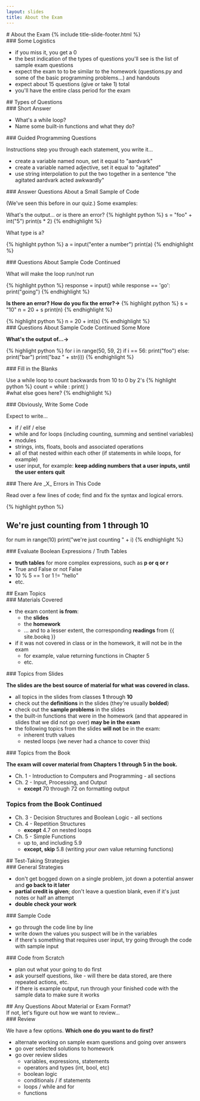 ```yaml
---
layout: slides
title: About the Exam 
---
```

<section markdown="block" class="title-slide">
# About the Exam
{% include title-slide-footer.html %}
</section>

<section markdown="block">
### Some Logistics

* if you miss it, you get a 0
* the best indication of the types of questions you'll see is the list of sample exam questions
* expect the exam to to be similar to the homework (questions.py and some of the basic programming problems...) and handouts
* expect about 15 questions (give or take 1) total
* you'll have the entire class period for the exam
</section>

<section markdown="block">
## Types of Questions
</section>

<section markdown="block">
### Short Answer

* What's a while loop?
* Name some built-in functions and what they do?
</section>

<section markdown="block">
### Guided Programming Questions 

Instructions step you through each statement, you write it...

* create a variable named noun, set it equal to "aardvark"
* create a variable named adjective, set it equal to "agitated"
* use string interpolation to put the two together in a sentence "the agitated aardvark acted awkwardly"
</section>

<section markdown="block">
### Answer Questions About a Small Sample of Code 

(We've seen this before in our quiz.) Some examples:

What's the output... or is there an error?
{% highlight python %}
s = "foo" +  int("5")
print(s * 2)
{% endhighlight %}

What type is a?

{% highlight python %}
a = input("enter a number")
print(a)
{% endhighlight %}

</section>

<section markdown="block">
### Questions About Sample Code Continued

What will make the loop run/not run

{% highlight python %}
response = input()
while response == 'go':
	print("going")
{% endhighlight %}

__Is there an error? How do you fix the error?&rarr;__
{% highlight python %}
s = "10"
n = 20 + s
print(n)
{% endhighlight %}

<div class="incremental" markdown="block">
{% highlight python %}
n = 20 + int(s)
{% endhighlight %}
</div>
</section>

<section markdown="block">
### Questions About Sample Code Continued Some More

__What's the output of...&rarr;__

{% highlight python %}
for i in range(50, 59, 2)
	if i == 56:
		print("foo")
	else:
		print("bar")
	print("baz " + str(i))
{% endhighlight %}
</section>

<section markdown="block">
### Fill in the Blanks

Use a while loop to count backwards from 10 to 0 by 2's
{% highlight python %}
count = 
while               :
   print(         )    
   #what else goes here?
{% endhighlight %}
</section>

<section markdown="block">
### Obviously, Write Some Code

Expect to write...

* if / elif / else
* while and for loops (including counting, summing and sentinel variables)
* modules
* strings, ints, floats, bools and associated operations
* all of that nested within each other (if statements in while loops, for example)
* user input, for example: __keep adding numbers that a user inputs, until the user enters quit__ 
</section>

<section markdown="block">
### There Are _X_ Errors in This Code

Read over a few lines of code; find and fix the syntax and logical errors.

{% highlight python %}
# We're just counting from 1 through 10
for num in range(10)
	print("we're just counting " + i)
{% endhighlight %}
</section>

<section markdown="block">
### Evaluate Boolean Expressions / Truth Tables

* __truth tables__ for more complex expressions, such as __p or q or r__
* True and False or not False
* 10 % 5 == 1 or 1 != "hello"
* etc.
</section>

<section markdown="block">
## Exam Topics
</section>

<section markdown="block">
### Materials Covered

* the exam content __is from__:
	* the __slides__ 
	* the __homework__ 
	* ... and to a lesser extent, the corresponding __readings__ from {{ site.bookq }}
* if it was not covered in class or in the homework, it will not be in the exam
	* for example, value returning functions in Chapter 5
	* etc.
</section>

<section markdown="block">
### Topics from Slides

__The slides are the best source of material for what was covered in class.__

* all topics in the slides from classes __1__ through __10__
* check out the __definitions__ in the slides (they're usually __bolded__)
* check out the __sample problems__ in the slides
* the built-in functions that were in the homework (and that appeared in slides that we did not go over) __may be in the exam__
* the following topics from the slides __will not__ be in the exam:
	* inherent truth values
	* nested loops (we never had a chance to cover this)
</section>

<section markdown="block">
### Topics from the Book

__The exam will cover material from Chapters 1 through 5 in the book.__

* Ch. 1 - Introduction to Computers and Programming - all sections
* Ch. 2 - Input, Processing, and Output 
	* __except__ 70 through 72 on formatting output
</section>

<section markdown="block">

### Topics from the Book Continued

* Ch. 3 - Decision Structures and Boolean Logic - all sections
* Ch. 4 - Repetition Structures 
	* __except__ 4.7 on nested loops
* Ch. 5 - Simple Functions 
	* up to, and including 5.9
	* __except, skip__ 5.8 (writing _your own_ value returning functions)
</section>

<section markdown="block">
## Test-Taking Strategies
</section>

<section markdown="block">
### General Strategies

* don't get bogged down on a single problem, jot down a potential answer and __go back to it later__
* __partial credit is given__; don't leave a question blank, even if it's just notes or half an attempt
* __double check your work__
</section>

<section markdown="block">
### Sample Code

* go through the code line by line
* write down the values you suspect will be in the variables
* if there's something that requires user input, try going through the code with sample input
</section>

<section markdown="block">
### Code from Scratch

* plan out what your going to do first
* ask yourself questions, like - will there be data stored, are there repeated actions, etc.
* if there is example output, run through your finished code with the sample data to make sure it works
</section>

<section markdown="block">
## Any Questions About Material or Exam Format?

<aside>If not, let's figure out how we want to review...</aside>
</section>

<section markdown="block">
###  Review

We have a few options.  __Which one do you want to do first?__

* alternate working on sample exam questions and going over answers
* go over selected solutions to homework
* go over review slides
	* variables, expressions, statements
	* operators and types (int, bool, etc)
	* boolean logic
	* conditionals / if statements
	* loops / while and for
	* functions
</section>

